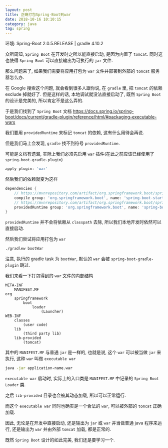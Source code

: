 ```yaml
---
layout: post
title: 正确打包Spring-Boot到war
date: 2018-10-16 10:10:15
category: java
tag: spring
---
```


环境: Spring-Boot 2.0.5.RELEASE | gradle 4.10.2

众所周知, `Spring Boot` 在开发时之所以能直接启动, 是因为内置了 `tomcat`. 同时这也使得 `Spring Boot` 可以直接输出为可执行的 `jar` 文件.

那么问题来了, 如果我们需要将应用打包为 `war` 文件并部署到外部的 `tomcat` 服务器怎么办.

在 Google 搜索这个问题, 就会看到很多人跟你说, 在 `gradle` 里, 把 `tomcat` 的依赖 exclude 掉就好了. 但是这样的话, 本地调试就没法直接启动了, 既然 `Spring Boot` 的设计是完美的, 所以肯定不是这么弄的.

于是我们找到了 `Spring Boot` 文档 https://docs.spring.io/spring-boot/docs/current/gradle-plugin/reference/html/#packaging-executable-wars

我们要用 `providedRuntime` 来标记 `tomcat` 的依赖, 这有什么用待会再说.

但是我们马上会发现, `gradle` 找不到符号 `providedRuntime`.

可能是文档有遗漏, 实际上我们必须先启用 `war` 插件(在此之前应该已经使用了 `spring-boot-gradle-plugin`)

```groovy
apply plugin: 'war'
```

然后我们的依赖就变为这样

```groovy
dependencies {
    // https://mvnrepository.com/artifact/org.springframework.boot/spring-boot-starter-web
    compile group: 'org.springframework.boot', name: 'spring-boot-starter-web'
    // https://mvnrepository.com/artifact/org.springframework.boot/spring-boot-starter-tomcat
    providedRuntime group: 'org.springframework.boot', name: 'spring-boot-starter-tomcat'
}
```

`providedRuntime` 并不会将依赖从 `classpath` 去除, 所以我们本地开发时依然可以直接启动.

然后我们尝试将应用打包为 `war`

```bash
./gradlew bootWar
```

注意, 执行的 gradle task 为 `bootWar`, 默认的 `war` 会被 `spring-boot-gradle-plugin` 跳过.

我们来看一下打包得到的 `war` 文件的内部结构

```
META-INF
    MANIFEST.MF
org
    springframework
        boot
            loader
                (Launcher)
WEB-INF
    classes
        (user code)
    lib
        (third party lib)
    lib-provided
        (tomcat)
```

其中的 `MANIFEST.MF` 与普通 `jar` 是一样的, 也就是说, 这个 `war` 可以被当做 `jar` 来执行, 这种 `war` 叫做 `executable war`

```bash
java -jar application-name.war
```

`executable war` 启动时, 实际上的入口类是 `MANIFEST.MF` 中记录的 `Spring Boot Loader` 类.

之后 `lib-provided` 目录也会被其动态加载, 所以可以正常运行.

而这个 `executable war` 同时也确实是一个合法的 `war`, 可以被外部的 `tomcat` 正确加载.

因此, 无论是在开发中直接启动, 还是输出为 `jar` 或 `war` 并当做普通 java 程序来运行, 还是输出为 `war` 并由外部 `tomcat` 加载, 都是正常的.

既然 `Spring Boot` 设计的如此完美, 我们还是要学习一个.
